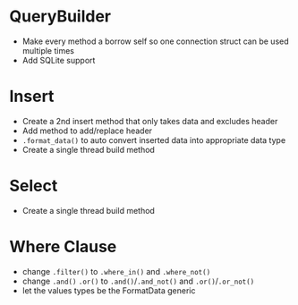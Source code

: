 # QueryBuilder
- Make every method a borrow self so one connection struct can be used multiple times
- Add SQLite support

# Insert
- Create a 2nd insert method that only takes data and excludes header
- Add method to add/replace header
- `.format_data()` to auto convert inserted data into appropriate data type
- Create a single thread build method

# Select 
- Create a single thread build method

# Where Clause
- change `.filter()` to `.where_in()` and `.where_not()`
- change `.and()` `.or()` to  `.and()`/`.and_not()` and `.or()`/`.or_not()`
- let the values types be the FormatData generic